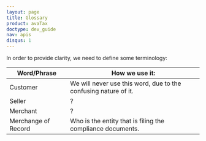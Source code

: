 ```yaml
---
layout: page
title: Glossary
product: avaTax
doctype: dev_guide
nav: apis
disqus: 1
---
```


In order to provide clarity, we need to define some terminology:

<div class="mobile-table">
    <table class="styled-table">
        <thead>
            <tr>
                <th>Word/Phrase</th>
                <th>How we use it:</th>
            </tr>
        </thead>
        <tbody>
            <tr>
                <td>Customer</td>
                <td>We will never use this word, due to the confusing nature of it.</td>
            </tr>
            <tr>
                <td>Seller</td>
                <td>?</td>
            </tr>
            <tr>
                <td>Merchant</td>
                <td>?</td>
            </tr>
            <tr>
                <td>Merchange of Record</td>
                <td>Who is the entity that is filing the compliance documents.</td>
            </tr>
        </tbody>
    </table>
</div>